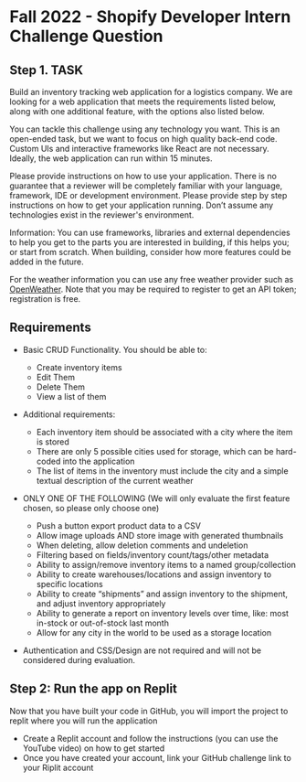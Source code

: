 # Fall 2022 - Shopify Developer Intern Challenge Question

## Step 1. TASK

Build an inventory tracking web application for a logistics company. We are looking for a web application that meets the requirements listed below, along with one additional feature, with the options also listed below.

You can tackle this challenge using any technology you want. This is an open-ended task, but we want to focus on high quality back-end code. Custom UIs and interactive frameworks like React are not necessary. Ideally, the web application can run within 15 minutes.

Please provide instructions on how to use your application. There is no guarantee that a reviewer will be completely familiar with your language, framework, IDE or development environment. Please provide step by step instructions on how to get your application running. Don’t assume any technologies exist in the reviewer's environment. 

Information: You can use frameworks, libraries and external dependencies to help you get to the parts you are interested in building, if this helps you; or start from scratch. When building, consider how more features could be added in the future.

For the weather information you can use any free weather provider such as [OpenWeather](https://openweathermap.org/). Note that you may be required to register to get an API token; registration is free.

## Requirements

- Basic CRUD Functionality. You should be able to:

  - Create inventory items
  - Edit Them
  - Delete Them
  - View a list of them

- Additional requirements:
  - Each inventory item should be associated with a city where the item is stored
  - There are only 5 possible cities used for storage, which can be hard-coded into the application
  - The list of items in the inventory must include the city and a simple textual description of the current weather


- ONLY ONE OF THE FOLLOWING (We will only evaluate the first feature chosen, so please only choose one)

  - Push a button export product data to a CSV
  - Allow image uploads AND store image with generated thumbnails
  - When deleting, allow deletion comments and undeletion
  - Filtering based on fields/inventory count/tags/other metadata
  - Ability to assign/remove inventory items to a named group/collection
  - Ability to create warehouses/locations and assign inventory to specific locations
  - Ability to create “shipments” and assign inventory to the shipment, and adjust inventory appropriately
  - Ability to generate a report on inventory levels over time, like: most in-stock or out-of-stock last month
  - Allow for any city in the world to be used as a storage location


- Authentication and CSS/Design are not required and will not be considered during evaluation.

## Step 2: Run the app on Replit

Now that you have built your code in GitHub, you will import the project to replit where you will run the application

- Create a Replit account and follow the instructions (you can use the YouTube video) on how to get started
- Once you have created your account, link your GitHub challenge link to your Riplit account
